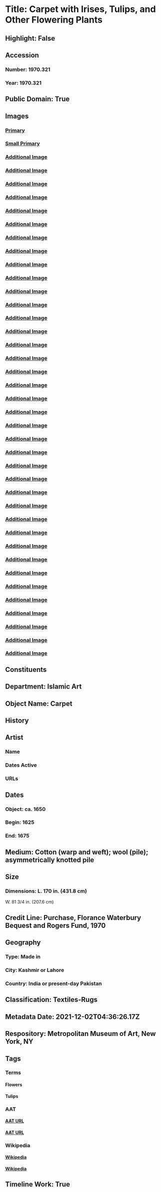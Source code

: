 # Title: Carpet with Irises, Tulips, and Other Flowering Plants
## Highlight: False
## Accession
### Number: 1970.321
### Year: 1970.321
## Public Domain: True
## Images
### [Primary](https://images.metmuseum.org/CRDImages/is/original/DP168557.jpg)
### [Small Primary](https://images.metmuseum.org/CRDImages/is/web-large/DP168557.jpg)
### [Additional Image](https://images.metmuseum.org/CRDImages/is/original/TP350.jpg)
### [Additional Image](https://images.metmuseum.org/CRDImages/is/original/TP349.jpg)
### [Additional Image](https://images.metmuseum.org/CRDImages/is/original/SC150794.jpg)
### [Additional Image](https://images.metmuseum.org/CRDImages/is/original/195843.jpg)
### [Additional Image](https://images.metmuseum.org/CRDImages/is/original/wb-1970.321.JPG)
### [Additional Image](https://images.metmuseum.org/CRDImages/is/original/wb-1970.321b.JPG)
### [Additional Image](https://images.metmuseum.org/CRDImages/is/original/wb-1970.321c.JPG)
### [Additional Image](https://images.metmuseum.org/CRDImages/is/original/wb-1970.321d.JPG)
### [Additional Image](https://images.metmuseum.org/CRDImages/is/original/wb-1970.321e.JPG)
### [Additional Image](https://images.metmuseum.org/CRDImages/is/original/wb-1970.321f.JPG)
### [Additional Image](https://images.metmuseum.org/CRDImages/is/original/wb-1970.321g.JPG)
### [Additional Image](https://images.metmuseum.org/CRDImages/is/original/wb-1970.321h.JPG)
### [Additional Image](https://images.metmuseum.org/CRDImages/is/original/wb-1970.321i.JPG)
### [Additional Image](https://images.metmuseum.org/CRDImages/is/original/wb-1970.321j.JPG)
### [Additional Image](https://images.metmuseum.org/CRDImages/is/original/DT5455.jpg)
### [Additional Image](https://images.metmuseum.org/CRDImages/is/original/DP168547.jpg)
### [Additional Image](https://images.metmuseum.org/CRDImages/is/original/DP168548.jpg)
### [Additional Image](https://images.metmuseum.org/CRDImages/is/original/DP168549.jpg)
### [Additional Image](https://images.metmuseum.org/CRDImages/is/original/DP168550.jpg)
### [Additional Image](https://images.metmuseum.org/CRDImages/is/original/DP168551.jpg)
### [Additional Image](https://images.metmuseum.org/CRDImages/is/original/DP168552.jpg)
### [Additional Image](https://images.metmuseum.org/CRDImages/is/original/DP168553.jpg)
### [Additional Image](https://images.metmuseum.org/CRDImages/is/original/DP168554.jpg)
### [Additional Image](https://images.metmuseum.org/CRDImages/is/original/DP168555.jpg)
### [Additional Image](https://images.metmuseum.org/CRDImages/is/original/DP168556.jpg)
### [Additional Image](https://images.metmuseum.org/CRDImages/is/original/ISL51.jpg)
### [Additional Image](https://images.metmuseum.org/CRDImages/is/original/ISL52.jpg)
### [Additional Image](https://images.metmuseum.org/CRDImages/is/original/DP168708.jpg)
### [Additional Image](https://images.metmuseum.org/CRDImages/is/original/DP168711.jpg)
### [Additional Image](https://images.metmuseum.org/CRDImages/is/original/DP168712.jpg)
### [Additional Image](https://images.metmuseum.org/CRDImages/is/original/DP168713.jpg)
### [Additional Image](https://images.metmuseum.org/CRDImages/is/original/DP168714.jpg)
### [Additional Image](https://images.metmuseum.org/CRDImages/is/original/DP168715.jpg)
### [Additional Image](https://images.metmuseum.org/CRDImages/is/original/DP168716.jpg)
### [Additional Image](https://images.metmuseum.org/CRDImages/is/original/DP168717.jpg)
### [Additional Image](https://images.metmuseum.org/CRDImages/is/original/DP168707.jpg)
### [Additional Image](https://images.metmuseum.org/CRDImages/is/original/DP168709.jpg)
### [Additional Image](https://images.metmuseum.org/CRDImages/is/original/DP168710.jpg)
## Constituents
## Department: Islamic Art
## Object Name: Carpet
## History
## Artist
### Name
### Dates Active
### URLs
## Dates
### Object: ca. 1650
### Begin: 1625
### End: 1675
## Medium: Cotton (warp and weft); wool (pile); asymmetrically knotted pile
## Size
### Dimensions: L. 170 in. (431.8 cm)
W. 81 3/4 in. (207.6 cm)
## Credit Line: Purchase, Florance Waterbury Bequest and Rogers Fund, 1970
## Geography
### Type: Made in
### City: Kashmir or Lahore
### Country: India or present-day Pakistan
## Classification: Textiles-Rugs
## Metadata Date: 2021-12-02T04:36:26.17Z
## Respository: Metropolitan Museum of Art, New York, NY
## Tags
### Terms
#### Flowers
#### Tulips
### AAT
#### [AAT URL](http://vocab.getty.edu/page/aat/300132399)
#### [AAT URL](http://vocab.getty.edu/page/aat/300379705)
### Wikipedia
#### [Wikipedia]()
#### [Wikipedia]()
## Timeline Work: True